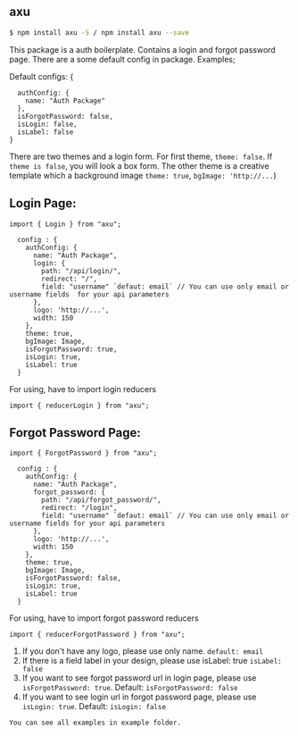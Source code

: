 ## axu

```bash
$ npm install axu -S / npm install axu --save
```

This package is a auth boilerplate. Contains a login and forgot password page. There are a some default config in package. Examples;

Default configs: {

```
  authConfig: {
    name: "Auth Package"
  },
  isForgotPassword: false,
  isLogin: false,
  isLabel: false
}
```

There are two themes and a login form. For first theme, `theme: false`. If `theme is false`, you will look a box form. The other theme is a creative template which a background image `theme: true`, `bgImage: 'http://...`)

## Login Page:

```
import { Login } from "axu";
```

```
  config : {
    authConfig: {
      name: "Auth Package",
      login: {
        path: "/api/login/",
        redirect: "/",
        field: "username" `defaut: email` // You can use only email or username fields  for your api parameters
      },
      logo: 'http://...',
      width: 150
    },
    theme: true,
    bgImage: Image,
    isForgotPassword: true,
    isLogin: true,
    isLabel: true
  }
```

For using, have to import login reducers

```
import { reducerLogin } from "axu";
```

## Forgot Password Page:

```
import { ForgotPassword } from "axu";

```

```
  config : {
    authConfig: {
      name: "Auth Package",
      forgot_password: {
        path: "/api/forgot_password/",
        redirect: "/login",
        field: "username" `defaut: email` // You can use only email or username fields for your api parameters
      },
      logo: 'http://...',
      width: 150
    },
    theme: true,
    bgImage: Image,
    isForgotPassword: false,
    isLogin: true,
    isLabel: true
  }
```

For using, have to import forgot password reducers

```
import { reducerForgotPassword } from "axu";

```

1. If you don't have any logo, please use only name. `default: email`
2. If there is a field label in your design, please use isLabel: true `isLabel: false`
3. If you want to see forgot password url in login page, please use `isForgotPassword: true`. Default: `isForgotPassword: false`
4. If you want to see login url in forgot password page, please use `isLogin: true`. Default: `isLogin: false`

```
You can see all examples in example folder.
```
